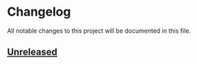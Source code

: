 # Changelog

All notable changes to this project will be documented in this file.

## [Unreleased]

[unreleased]: https://github.com/T-Chatter/T-Chatter/compare/master...master
